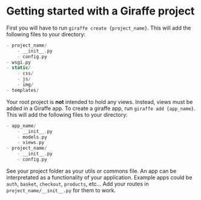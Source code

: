 # Getting started with a Giraffe project

First you will have to run `giraffe create {project_name}`. This will add the following files to your directory:

```swift
- project_name/
    - __init__.py
    - config.py
- wsgi.py
- static/
    - css/
    - js/
    - img/
- templates/
```

Your root project is __not__ intended to hold any views. Instead, views must be added in a Giraffe app. To create a giraffe app, run `giraffe add {app_name}`. This will add the following files to your directory:

```swift
- app_name/
    - __init__.py
    - models.py
    - views.py
- project_name/
    - __init__.py
    - config.py
```

See your project folder as your utils or commons file. An app can be interpretated as a functionality of your application. Example apps could be `auth`, `basket`, `checkout`, `products`, etc...
Add your routes in `project_name/__init__.py` for them to work.
